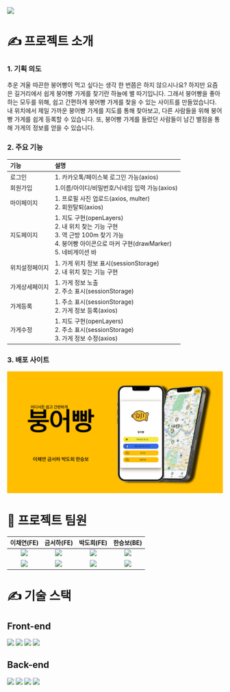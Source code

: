 <img src="https://capsule-render.vercel.app/api?type=waving&color=auto&height=200&section=header&text=붕어빵&fontSize=90" />

<h1> ✍️  프로젝트 소개 </h1>
<h3> 1. 기획 의도 </h3>
추운 겨울 따끈한 붕어빵이 먹고 싶다는 생각 한 번쯤은 하지 않으시나요? 하지만 요즘은 길거리에서 쉽게 붕어빵 가게를 찾기란 하늘에 별 따기입니다. 그래서 붕어빵을 좋아하는 모두를 위해, 쉽고 간편하게 붕어빵 가게를 찾을 수 있는 사이트를 만들었습니다. 내 위치에서 제일 가까운 붕어빵 가게를 지도를 통해 찾아보고, 다른 사람들을 위해 붕어빵 가게를 쉽게 등록할 수 있습니다. 또, 붕어빵 가게를 들렀던 사람들이 남긴 별점을 통해 가게의 정보를 얻을 수 있습니다.
<h3> 2. 주요 기능 </h3>

|기능| 설명|
|:---|:---|
|로그인|1. 카카오톡/페이스북 로그인 가능(axios)|
|회원가입|1.이름/아이디/비밀번호/닉네임 입력 가능(axios)|
|마이페이지 |1. 프로필 사진 업로드(axios, multer)<br>2. 회원탈퇴(axios)|
|지도페이지|1. 지도 구현(openLayers)<br>2. 내 위치 찾는 기능 구현<br>3. 역 근방 100m 찾기 가능<br>4. 붕어빵 아이콘으로 마커 구현(drawMarker)<br> 5. 네비게이션 바 |
|위치설정페이지|1. 가게 위치 정보 표시(sessionStorage)<br>2. 내 위치 찾는 기능 구현|
|가게상세페이지|1. 가게 정보 노출<br>2. 주소 표시(sessionStorage)|
|가게등록|1. 주소 표시(sessionStorage)<br>2. 가게 정보 등록(axios)|
|가게수정|1. 지도 구현(openLayers)<br>2. 주소 표시(sessionStorage)<br>3. 가게 정보 수정(axios)|

<h3> 3. 배포 사이트 </h3>
<img src="221209/static/img/mainimg.jpg">


<h1> 🤝 프로젝트 팀원 </h1>

|이채연(FE)|금서하(FE)|박도희(FE)|한승보(BE)| 
|:---:|:---:|:---:|:---:|
|<img src="https://avatars.githubusercontent.com/u/107829964?v=4" width="100">|<img src="https://avatars.githubusercontent.com/u/88123669?v=4" width="100" >|<img src="https://avatars.githubusercontent.com/u/95624219?v=4" width="100" >|<img src="https://avatars.githubusercontent.com/u/97070138?v=4" width="100">| 
|<a href="https://github.com/leechaeyeon321"><img src="https://img.shields.io/badge/GitHub-181717?style=plastic&logo=GitHub&logoColor=white"/></a> |<a href="https://github.com/seohags"><img src="https://img.shields.io/badge/GitHub-181717?style=plastic&logo=GitHub&logoColor=white"/></a>|<a href="https://github.com/dolahee"><img src="https://img.shields.io/badge/GitHub-181717?style=plastic&logo=GitHub&logoColor=white"/></a>|<a href="https://github.com/boseungdl"><img src="https://img.shields.io/badge/GitHub-181717?style=plastic&logo=GitHub&logoColor=white"/></a>| 

<h1> ✍️ 기술 스택 </h1>
<h2>  Front-end </h2>
<div>

<img src="https://img.shields.io/badge/JavaScript-F7DF1E?style=plastic&logo=JavaScript&logoColor=white"/> 

<img src="https://img.shields.io/badge/jQuery-0769AD?style=plastic&logo=jQuerys&logoColor=white"/>

<img src="https://img.shields.io/badge/Bootstrap-7952B3?style=plastic&logo=Bootstrap&logoColor=white"/>

<img src="https://img.shields.io/badge/Openlayers-1F6B75?style=plastic&logo=Openlayers&logoColor=white"/>

</div>

<h2>  Back-end </h2>

<div>

<img src="https://img.shields.io/badge/Node.js-339933?style=plastic&logo=Node.js&logoColor=white"/>

<img src="https://img.shields.io/badge/Express-000000?style=plastic&logo=Express&logoColor=white"/>

<img src="https://img.shields.io/badge/MySQL-4479A1?style=plastic&logo=MySQL&logoColor=white"/>

<img src="https://img.shields.io/badge/Sequelize-52B0E7?style=plastic&logo=Sequelize&logoColor=white"/>

</div>




